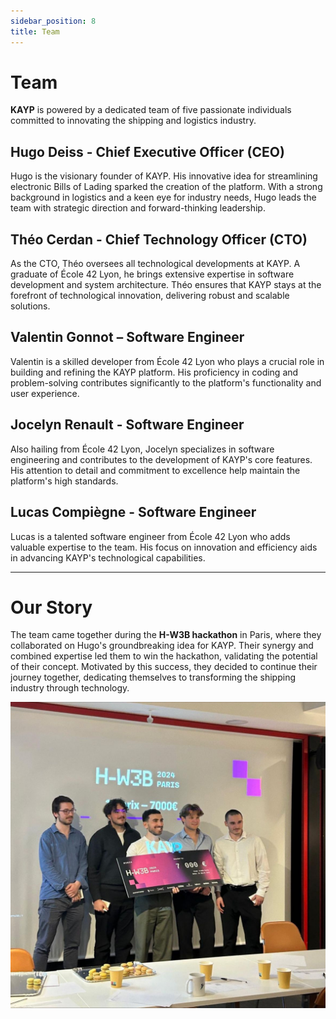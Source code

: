 ```yaml
---
sidebar_position: 8
title: Team
---
```


# Team

**KAYP** is powered by a dedicated team of five passionate individuals committed to innovating the shipping and logistics industry.

## Hugo Deiss - Chief Executive Officer (CEO)

Hugo is the visionary founder of KAYP. His innovative idea for streamlining electronic Bills of Lading sparked the creation of the platform. With a strong background in logistics and a keen eye for industry needs, Hugo leads the team with strategic direction and forward-thinking leadership.

## Théo Cerdan - Chief Technology Officer (CTO)

As the CTO, Théo oversees all technological developments at KAYP. A graduate of École 42 Lyon, he brings extensive expertise in software development and system architecture. Théo ensures that KAYP stays at the forefront of technological innovation, delivering robust and scalable solutions.

## Valentin Gonnot – Software Engineer

Valentin is a skilled developer from École 42 Lyon who plays a crucial role in building and refining the KAYP platform. His proficiency in coding and problem-solving contributes significantly to the platform's functionality and user experience.

## Jocelyn Renault - Software Engineer

Also hailing from École 42 Lyon, Jocelyn specializes in software engineering and contributes to the development of KAYP's core features. His attention to detail and commitment to excellence help maintain the platform's high standards.

## Lucas Compiègne - Software Engineer

Lucas is a talented software engineer from École 42 Lyon who adds valuable expertise to the team. His focus on innovation and efficiency aids in advancing KAYP's technological capabilities.

---

# Our Story

The team came together during the **H-W3B hackathon** in Paris, where they collaborated on Hugo's groundbreaking idea for KAYP. Their synergy and combined expertise led them to win the hackathon, validating the potential of their concept. Motivated by this success, they decided to continue their journey together, dedicating themselves to transforming the shipping industry through technology.


![](./img/team.jpeg)